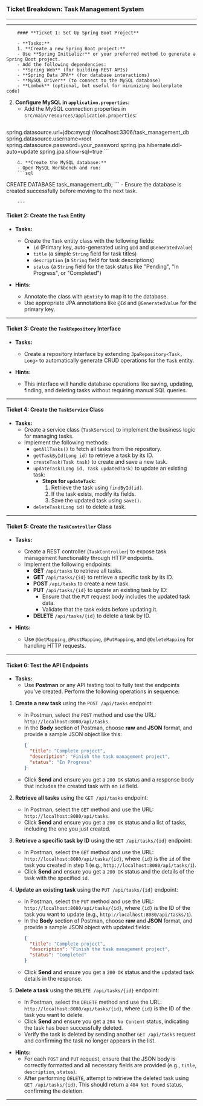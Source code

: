 ### **Ticket Breakdown: Task Management System**

---
   ---
        #### **Ticket 1: Set Up Spring Boot Project**

        - **Tasks:**
        1. **Create a new Spring Boot project:**
        - Use **Spring Initializr** or your preferred method to generate a Spring Boot project.
        - Add the following dependencies:
        - **Spring Web** (for building REST APIs)
        - **Spring Data JPA** (for database interactions)
        - **MySQL Driver** (to connect to the MySQL database)
        - **Lombok** (optional, but useful for minimizing boilerplate code)


  2. **Configure MySQL in `application.properties`:**
        - Add the MySQL connection properties in `src/main/resources/application.properties`:
        ```properties
spring.datasource.url=jdbc:mysql://localhost:3306/task_management_db
spring.datasource.username=root
spring.datasource.password=your_password
spring.jpa.hibernate.ddl-auto=update
spring.jpa.show-sql=true
        ```

        4. **Create the MySQL database:**
        - Open MySQL Workbench and run:
        ```sql
CREATE DATABASE task_management_db;
     ```
             - Ensure the database is created successfully before moving to the next task.

        ---


#### **Ticket 2: Create the `Task` Entity**

- **Tasks:**
  - Create the `Task` entity class with the following fields:
    - `id` (Primary key, auto-generated using `@Id` and `@GeneratedValue`)
    - `title` (a simple `String` field for task titles)
    - `description` (a `String` field for task descriptions)
    - `status` (a `String` field for the task status like "Pending", "In Progress", or "Completed")

- **Hints:**
  - Annotate the class with `@Entity` to map it to the database.
  - Use appropriate JPA annotations like `@Id` and `@GeneratedValue` for the primary key.

---

#### **Ticket 3: Create the `TaskRepository` Interface**

- **Tasks:**
  - Create a repository interface by extending `JpaRepository<Task, Long>` to automatically generate CRUD operations for the `Task` entity.

- **Hints:**
  - This interface will handle database operations like saving, updating, finding, and deleting tasks without requiring manual SQL queries.

---

#### **Ticket 4: Create the `TaskService` Class**

- **Tasks:**
  - Create a service class (`TaskService`) to implement the business logic for managing tasks.
  - Implement the following methods:
    - `getAllTasks()` to fetch all tasks from the repository.
    - `getTaskById(Long id)` to retrieve a task by its ID.
    - `createTask(Task task)` to create and save a new task.
    - `updateTask(Long id, Task updatedTask)` to update an existing task:
      - **Steps for `updateTask`:**
        1. Retrieve the task using `findById(id)`.
        2. If the task exists, modify its fields.
        3. Save the updated task using `save()`.
    - `deleteTask(Long id)` to delete a task.

---

#### **Ticket 5: Create the `TaskController` Class**

- **Tasks:**
  - Create a REST controller (`TaskController`) to expose task management functionality through HTTP endpoints.
  - Implement the following endpoints:
    - **GET** `/api/tasks` to retrieve all tasks.
    - **GET** `/api/tasks/{id}` to retrieve a specific task by its ID.
    - **POST** `/api/tasks` to create a new task.
    - **PUT** `/api/tasks/{id}` to update an existing task by ID:
      - Ensure that the `PUT` request body includes the updated task data.
      - Validate that the task exists before updating it.
    - **DELETE** `/api/tasks/{id}` to delete a task by ID.

- **Hints:**
  - Use `@GetMapping`, `@PostMapping`, `@PutMapping`, and `@DeleteMapping` for handling HTTP requests.

---

#### **Ticket 6: Test the API Endpoints**

- **Tasks:**
  - Use **Postman** or any API testing tool to fully test the endpoints you’ve created. Perform the following operations in sequence:

1. **Create a new task** using the `POST /api/tasks` endpoint:
   - In Postman, select the `POST` method and use the URL: `http://localhost:8080/api/tasks`.
   - In the **Body** section of Postman, choose **raw** and **JSON** format, and provide a sample JSON object like this:
     ```json
     {
       "title": "Complete project",
       "description": "Finish the task management project",
       "status": "In Progress"
     }
     ```
   - Click **Send** and ensure you get a `200 OK` status and a response body that includes the created task with an `id` field.

2. **Retrieve all tasks** using the `GET /api/tasks` endpoint:
   - In Postman, select the `GET` method and use the URL: `http://localhost:8080/api/tasks`.
   - Click **Send** and ensure you get a `200 OK` status and a list of tasks, including the one you just created.

3. **Retrieve a specific task by ID** using the `GET /api/tasks/{id}` endpoint:
   - In Postman, select the `GET` method and use the URL: `http://localhost:8080/api/tasks/{id}`, where `{id}` is the `id` of the task you created in step 1 (e.g., `http://localhost:8080/api/tasks/1`).
   - Click **Send** and ensure you get a `200 OK` status and the details of the task with the specified `id`.

4. **Update an existing task** using the `PUT /api/tasks/{id}` endpoint:
   - In Postman, select the `PUT` method and use the URL: `http://localhost:8080/api/tasks/{id}`, where `{id}` is the ID of the task you want to update (e.g., `http://localhost:8080/api/tasks/1`).
   - In the **Body** section of Postman, choose **raw** and **JSON** format, and provide a sample JSON object with updated fields:
     ```json
     {
       "title": "Complete project",
       "description": "Finish the task management project",
       "status": "Completed"
     }
     ```
   - Click **Send** and ensure you get a `200 OK` status and the updated task details in the response.

5. **Delete a task** using the `DELETE /api/tasks/{id}` endpoint:
   - In Postman, select the `DELETE` method and use the URL: `http://localhost:8080/api/tasks/{id}`, where `{id}` is the ID of the task you want to delete.
   - Click **Send** and ensure you get a `204 No Content` status, indicating the task has been successfully deleted.
   - Verify the task is deleted by sending another `GET /api/tasks` request and confirming the task no longer appears in the list.

- **Hints:**
   - For each `POST` and `PUT` request, ensure that the JSON body is correctly formatted and all necessary fields are provided (e.g., `title`, `description`, `status`).
   - After performing `DELETE`, attempt to retrieve the deleted task using `GET /api/tasks/{id}`. This should return a `404 Not Found` status, confirming the deletion.

---

